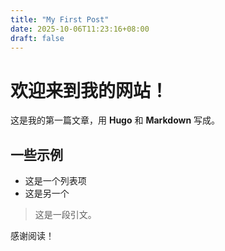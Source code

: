```yaml
---
title: "My First Post"
date: 2025-10-06T11:23:16+08:00
draft: false
---
```

# 欢迎来到我的网站！

这是我的第一篇文章，用 **Hugo** 和 **Markdown** 写成。

## 一些示例

- 这是一个列表项
- 这是另一个

> 这是一段引文。

感谢阅读！

